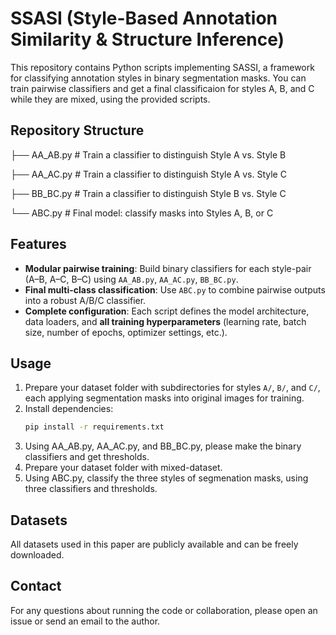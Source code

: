 # SSASI (Style-Based Annotation Similarity & Structure Inference)

This repository contains Python scripts implementing SASSI, a framework for classifying annotation styles in binary segmentation masks. You can train pairwise classifiers and get a final classificaion for styles A, B, and C  while they are mixed, using the provided scripts.


## Repository Structure
├── AA_AB.py # Train a classifier to distinguish Style A vs. Style B

├── AA_AC.py # Train a classifier to distinguish Style A vs. Style C

├── BB_BC.py # Train a classifier to distinguish Style B vs. Style C

└── ABC.py # Final model: classify masks into Styles A, B, or C

## Features

- **Modular pairwise training**: Build binary classifiers for each style-pair (A–B, A–C, B–C) using `AA_AB.py`, `AA_AC.py`, `BB_BC.py`.  
- **Final multi-class classification**: Use `ABC.py` to combine pairwise outputs into a robust A/B/C classifier.  
- **Complete configuration**: Each script defines the model architecture, data loaders, and **all training hyperparameters** (learning rate, batch size, number of epochs, optimizer settings, etc.).

## Usage

1. Prepare your dataset folder with subdirectories for styles `A/`, `B/`, and `C/`, each applying segmentation masks into original images for training.
2. Install dependencies:
   ```bash
   pip install -r requirements.txt
3. Using AA_AB.py, AA_AC.py, and BB_BC.py, please make the binary classifiers and get thresholds.
4. Prepare your dataset folder with mixed-dataset.
5. Using ABC.py, classify the three styles of segmenation masks, using three classifiers and thresholds.


## Datasets

All datasets used in this paper are publicly available and can be freely downloaded.


## Contact

For any questions about running the code or collaboration, please open an issue or send an email to the author.

